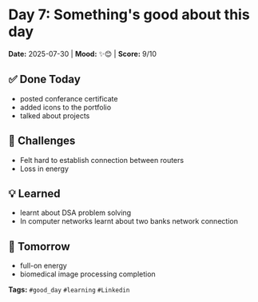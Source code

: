 # Day 7: Something's good about this day

**Date:** 2025-07-30 | **Mood:** ✨😊 | **Score:** 9/10

## ✅ Done Today
- posted conferance certificate
- added icons to the portfolio
- talked about projects

## 🚧 Challenges
- Felt hard to establish connection between routers
- Loss in energy

## 💡 Learned
- learnt about DSA problem solving
- In computer networks learnt about two banks network connection

## 🎯 Tomorrow
- full-on energy
- biomedical image processing completion

**Tags:** `#good_day` `#learning` `#Linkedin`
